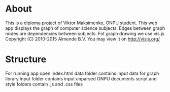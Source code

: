 # About
This is a diploma project of Viktor Maksimenko, ONPU student.
This web app displays the graph of computer science subjects. Edges between graph nodes are dependencies between subjects.
Fot graph drawing we use vis.js Copyright (C) 2010-2015 Almende B.V. 
You may view it on  http://visjs.org/

# Structure
For running app open index.html
data folder contains input data for graph library
input folder contains input unparsed ONPU documents 
script and style folders contain .js and .css files

